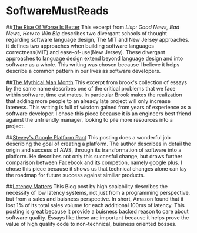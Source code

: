 # SoftwareMustReads


##[The Rise Of Worse Is Better](http://www.dreamsongs.com/RiseOfWorseIsBetter.html)
This excerpt from *Lisp: Good News, Bad News, How to Win Big* describes two divergant schools of thought regarding software language design,  The MIT and New Jersey approaches.  it defines two approaches when building software languages correctness(MIT) and ease-of-use(New Jersey).  These divergant approaches to language design extend beyond language design and into software as a whole.   This writing was chosen because I believe it helps describe a common pattern in our lives as software developers.  


##[The Mythical Man Month](https://www.cs.virginia.edu/~evans/greatworks/mythical.pdf)
This excerpt from brook's collection of essays by the same name describes one of the critical problems that we face within software, time estimates. In particular Brook makes the realization that adding more people to an already late project will only increase lateness.  This writing is full of wisdom gained from years of experience as a software developer.  I chose this piece because it is an engineers best friend against the unfriendly manager, looking to pile more resources into a project.


##[Stevey's Google Platform Rant](https://plus.google.com/+RipRowan/posts/eVeouesvaVX)
This posting does a wonderful job describing the goal of creating a platform.  The author describes in detail the origin and success of AWS, through its transformation of software into a platform. He describes not only this succesful change, but draws further comparison between Facebook and its competion, namely google plus. I chose this piece because it shows us that technical changes alone can lay the roadmap for future success against similiar products.


##[Latency Matters](http://highscalability.com/blog/2009/7/25/latency-is-everywhere-and-it-costs-you-sales-how-to-crush-it.html)
This Blog post by high scalability describes the necessity of low latency systems, not just from a programming perspective, but from a sales and buisness perspective. In short, Amazon found that it lost 1% of its total sales volume for each additional 100ms of latency.  This posting is great because it provide a buisness backed reason to care about software quality.  Essays like these are important because it helps prove the value of high quality code to non-technical, buisness oriented bosses. 
